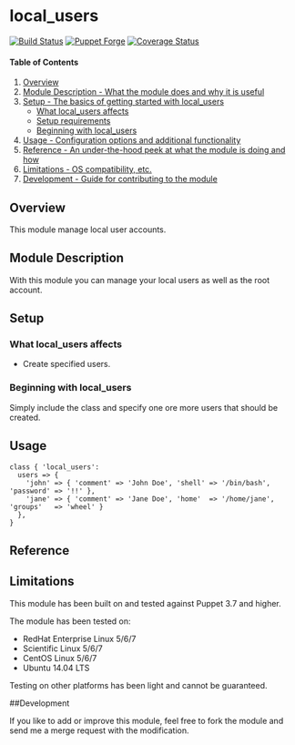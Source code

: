 # local_users

[![Build Status](https://travis-ci.org/thbe/puppet-local_users.png?branch=master)](https://travis-ci.org/thbe/puppet-local_users)
[![Puppet Forge](https://img.shields.io/puppetforge/v/thbe/local_users.svg)](https://forge.puppetlabs.com/thbe/local_users)
[![Coverage Status](https://coveralls.io/repos/thbe/puppet-local_users/badge.svg?branch=master&service=github)](https://coveralls.io/github/thbe/puppet-local_users?branch=master)

#### Table of Contents

1. [Overview](#overview)
2. [Module Description - What the module does and why it is useful](#module-description)
3. [Setup - The basics of getting started with local_users](#setup)
    * [What local_users affects](#what-local_users-affects)
    * [Setup requirements](#setup-requirements)
    * [Beginning with local_users](#beginning-with-local_users)
4. [Usage - Configuration options and additional functionality](#usage)
5. [Reference - An under-the-hood peek at what the module is doing and how](#reference)
5. [Limitations - OS compatibility, etc.](#limitations)
6. [Development - Guide for contributing to the module](#development)

## Overview

This module manage local user accounts.

## Module Description

With this module you can manage your local users as well as the root account.

## Setup

### What local_users affects

* Create specified users.

### Beginning with local_users

Simply include the class and specify one ore more users that should be created.

## Usage

```puppet
class { 'local_users':
  users => {
    'john' => { 'comment' => 'John Doe', 'shell' => '/bin/bash',  'password' => '!!' },
    'jane' => { 'comment' => 'Jane Doe', 'home'  => '/home/jane', 'groups'   => 'wheel' }
  },
}
```

## Reference

## Limitations

This module has been built on and tested against Puppet 3.7 and higher.

The module has been tested on:

* RedHat Enterprise Linux 5/6/7
* Scientific Linux 5/6/7
* CentOS Linux 5/6/7
* Ubuntu 14.04 LTS

Testing on other platforms has been light and cannot be guaranteed.

##Development

If you like to add or improve this module, feel free to fork the module and send
me a merge request with the modification.
